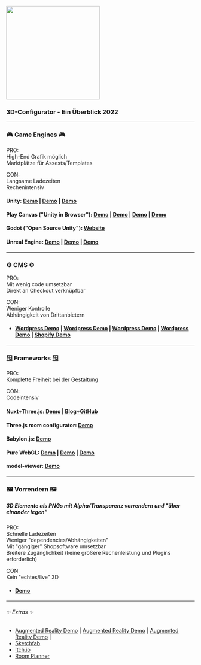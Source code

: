 <a> <img height ='250px' src ='https://cdn.hashnode.com/res/hashnode/image/upload/v1655416167040/Fy-J3WIgf.jpg?w=1600&h=840&fit=crop&crop=entropy&auto=compress'> </a>


### 3D-Configurator - Ein Überblick 2022

---

### 🎮 Game Engines 🎮

PRO:  
High-End Grafik möglich  
Marktplätze für Assests/Templates  

CON:  
Langsame Ladezeiten  
Rechenintensiv  

#### Unity: [Demo](https://techmedapp.itch.io/edytor-3d-disinfection-stand-eng) | [Demo](https://strook.itch.io/home-decorator) | [Demo](https://resources.unity.com/automotive-transportation-manufacturing-content/6-must-see-interactive-3d-product-configurators) 


#### Play Canvas ("Unity in  Browser"): [Demo](https://rzr.polaris.com/en-us/build-model/) | [Demo](https://dabmotors.com/configurator/) | [Demo](https://elfa.com/en-gb/plan/plan) | [Demo](https://playcanv.as/p/RqJJ9oU9?overlay=false) 

#### Godot ("Open Source Unity"): [Website](https://godotengine.org/)

#### Unreal Engine: [Demo](https://docs.unrealengine.com/4.26/en-US/Resources/Templates/ProductConfigurator/) | [Demo](https://www.unrealengine.com/marketplace/en-US/product/premium-configurator) | [Demo](https://www.unrealengine.com/marketplace/en-US/product/interactive-garage)



---

### ⚙️ CMS ⚙️
PRO:  
Mit wenig code umsetzbar  
Direkt an Checkout verknüpfbar

CON:  
Weniger Kontrolle  
Abhängigkeit von Drittanbietern   

- #### [Wordpress Demo](https://codepen.io/prim4t/pen/ZErVwWz) | [Wordpress Demo](https://wordpress.org/plugins/site3d-configurator/) | [Wordpress Demo](https://es.wordpress.org/plugins/vividworks-3d-ecommerce-configurator/) | [Wordpress Demo](https://wordpress.org/plugins/immersive-designer/) | [Shopify Demo](https://apps.shopify.com/expivi-3d-product-configurator-1)

---

### 🪟 Frameworks 🪟
PRO:  
Komplette Freiheit bei der Gestaltung  

CON:  
Codeintensiv  

#### Nuxt+Three.js: [Demo](https://osorina.github.io/3d-headphones/) | [Blog+GitHub](https://official-osorina.medium.com/creating-a-3d-configurator-with-nuxt-and-three-js-part-1-6d40da0209e0)


#### Three.js room configurator: [Demo](https://threejs-room-configurator.netlify.app/)

#### Babylon.js: [Demo](https://deftntact.com/sofaconfigurator)

#### Pure WebGL: [Demo](https://github.com/kodaline/home-planner) | [Demo](https://cyber-fox.net/projects/cyberfox_3d_confifurator_demo_min/index.html) | [Demo](https://jolausa.com/configurator/)

#### model-viewer: [Demo](https://modelviewer.dev/)

---

###  🖼️ Vorrendern 🖼️   
##### 3D Elemente als PNGs mit Alpha/Transparenz vorrendern und "über einander legen"

PRO:  
Schnelle Ladezeiten  
Weniger "dependencies/Abhängigkeiten"  
Mit "gängiger" Shopsoftware umsetzbar  
Breitere Zugänglichkeit (keine größere Rechenleistung und Plugins erforderlich)  

CON:  
Kein "echtes/live" 3D  

- #### [Demo](https://codepen.io/vincentntang/pen/LKgWbv)

---

###### ✨ Extras ✨

- [Augmented Reality Demo](https://github.com/olucurious/Awesome-ARKit) | [Augmented Reality Demo](https://rufus31415.github.io/webxr/MRTK-HandInteraction/) | [Augmented Reality Demo](https://ar-js-org.github.io/AR.js-Docs/) | 
- [Sketchfab](https://sketchfab.com/search?q=configurator&type=models)
- [Itch.io](https://itch.io/search?q=configurator)
- [Room Planner](https://store.steampowered.com/app/1066110/Room_Planner__Design_Home_3D/)

